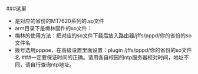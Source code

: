 ###这里
 - 是对应的省份的MT7620系列的.so文件
 - arm目录下是梅林固件的so文件：
  - 梅林的使用方法：把对应的so文件下载后放入路由器/jffs/pppd/你的省份的so文件名
  - 拨号选用pppoe，在高级设置里面设置：plugin /jffs/pppd/你的省份的so文件名
###一定要保证时间的正确。请用各自校园的ntp服务器校对时间，地址不同，请自行查询ntp地址。
